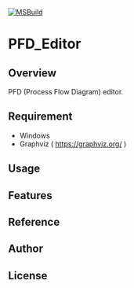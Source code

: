 [![MSBuild](https://github.com/asabon/PFD_Editor/actions/workflows/build.yml/badge.svg?branch=master)](https://github.com/asabon/PFD_Editor/actions/workflows/build.yml)
# PFD_Editor

## Overview

PFD (Process Flow Diagram) editor.

## Requirement

- Windows
- Graphviz ( https://graphviz.org/ )

## Usage

## Features

## Reference

## Author

## License

